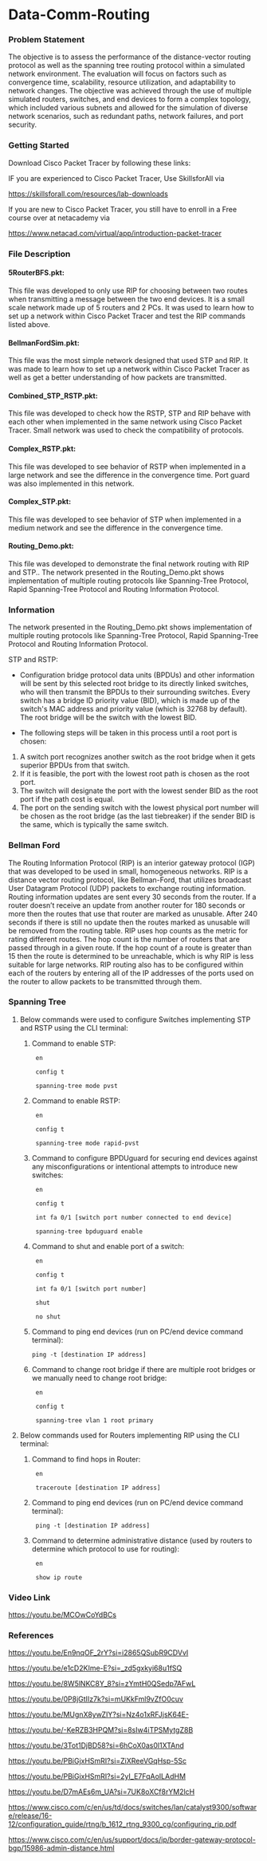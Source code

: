 # Data-Comm-Routing

### Problem Statement
The objective is to assess the performance of the distance-vector routing protocol as well as the spanning tree routing protocol within a simulated network environment. The evaluation will focus on factors such as convergence time, scalability, resource utilization, and adaptability to network changes. The objective was achieved through the use of multiple simulated routers, switches, and end devices to form a complex topology, which included various subnets and allowed for the simulation of diverse network scenarios, such as redundant paths, network failures, and port security.

### Getting Started

Download Cisco Packet Tracer by following these links:

IF you are experienced to Cisco Packet Tracer, Use SkillsforAll via 

  https://skillsforall.com/resources/lab-downloads
  
If you are new to Cisco Packet Tracer, you still have to enroll in a Free course over at netacademy via 

  https://www.netacad.com/virtual/app/introduction-packet-tracer

### File Description

#### 5RouterBFS.pkt:
This file was developed to only use RIP for choosing between two routes  when transmitting a message between the two end devices. It is a small scale network made up of 5 routers and 2 PCs. It was used to learn how to set up a network within Cisco Packet Tracer and test the RIP commands listed above.

#### BellmanFordSim.pkt:
This file was the most simple network designed that used STP and RIP. It was made to learn how to set up a network within Cisco Packet Tracer as well as get a better understanding of how packets are transmitted.

#### Combined_STP_RSTP.pkt:
This file was developed to check how the RSTP, STP and RIP behave with each other when implemented in the same network using Cisco Packet Tracer. Small network was used to check the compatibility of protocols.


#### Complex_RSTP.pkt:
This file was developed to see behavior of RSTP when implemented in a large network and see the difference in the convergence time. Port guard was also implemented in this network.


#### Complex_STP.pkt:
This file was developed to see behavior of STP when implemented in a medium network and see the difference in the convergence time. 

#### Routing_Demo.pkt:
This file was developed to demonstrate the final network routing with RIP and STP.. The network presented in the Routing_Demo.pkt shows implementation of multiple routing protocols like Spanning-Tree Protocol, Rapid Spanning-Tree Protocol and Routing Information Protocol.

### Information

The network presented in the Routing_Demo.pkt shows implementation of multiple routing protocols like Spanning-Tree Protocol, Rapid Spanning-Tree Protocol and Routing Information Protocol.

STP and RSTP: 

- Configuration bridge protocol data units (BPDUs) and other information will be sent by this selected root bridge to its directly linked switches, who will then transmit the BPDUs to their surrounding switches. Every switch has a bridge ID priority value (BID), which is made up of the switch's MAC address and priority value (which is 32768 by default). The root bridge will be the switch with the lowest BID.
  
- The following steps will be taken in this process until a root port is chosen:
1. A switch port recognizes another switch as the root bridge when it gets superior BPDUs from that switch.
2. If it is feasible, the port with the lowest root path is chosen as the root port.
3. The switch will designate the port with the lowest sender BID as the root port if the path cost is equal.
4. The port on the sending switch with the lowest physical port number will be chosen as the root bridge (as the last tiebreaker) if the sender BID is the same, which is typically the same switch.

### Bellman Ford

The Routing Information Protocol (RIP) is an interior gateway protocol (IGP) that was developed to be used in small, homogeneous networks. RIP is a distance vector routing protocol, like Bellman-Ford, that utilizes broadcast User Datagram Protocol (UDP) packets to exchange routing information. Routing information updates are sent every 30 seconds from the router. If a router doesn’t receive an update from another router for 180 seconds or more then the routes that use that router are marked as unusable. After 240 seconds if there is still no update then the routes marked as unusable will be removed from the routing table. RIP uses hop counts as the metric for rating different routes. The hop count is the number of routers that are passed through in a given route. If the hop count of a route is greater than 15 then the route is determined to be unreachable, which is why RIP is less suitable for large networks. RIP routing also has to be configured within each of the routers by entering all of the IP addresses of the ports used on the router to allow packets to be transmitted through them.

### Spanning Tree

1. Below commands were used to configure Switches implementing STP and RSTP using the CLI terminal:

    1. Command to enable STP:

            en

            config t

            spanning-tree mode pvst

    2. Command to enable RSTP:
    
            en

            config t

            spanning-tree mode rapid-pvst

    3. Command to configure BPDUguard for securing end devices against any misconfigurations or intentional attempts to introduce new switches:
    
            en

            config t

            int fa 0/1 [switch port number connected to end device]

            spanning-tree bpduguard enable

    4. Command to shut and enable port of a switch:
    
            en

            config t

            int fa 0/1 [switch port number]

            shut

            no shut


     5. Command to ping end devices (run on PC/end device command terminal):
     
            ping -t [destination IP address]

      6. Command to change root bridge if there are multiple root bridges or we manually need to change root bridge:
      
              en

              config t

              spanning-tree vlan 1 root primary

2. Below commands used for Routers implementing RIP using the CLI terminal:

    1. Command to find hops in Router:
   
            en
       
            traceroute [destination IP address]


    2. Command to ping end devices (run on PC/end device command terminal):
       
            ping -t [destination IP address]


    4. Command to determine administrative distance (used by routers to determine which protocol to use for routing):
       
            en
       
            show ip route


### Video Link
https://youtu.be/MCOwCoYdBCs 

### References
https://youtu.be/En9nqOF_2rY?si=i2865QSubR9CDVvI

https://youtu.be/e1cD2KIme-E?si=_zd5gxkyi68u1fSQ

https://youtu.be/8W5lNKC8Y_8?si=zYmtH0QSedp7AFwL

https://youtu.be/0P8jGtIIz7k?si=mUKkFml9vZfO0cuv

https://youtu.be/MUgnX8ywZIY?si=Nz4o1xRFJjsK64E-

https://youtu.be/-KeRZB3HPQM?si=8sIw4iTPSMytgZ8B

https://youtu.be/3Tot1DjBD58?si=6hCoX0as0l1XTAnd

https://youtu.be/PBiGjxHSmRI?si=ZiXReeVGqHsp-5Sc

https://youtu.be/PBiGjxHSmRI?si=2yI_E7FqAoILAdHM

https://youtu.be/D7mAEs6m_UA?si=7UK8oXCf8rYM2lcH

https://www.cisco.com/c/en/us/td/docs/switches/lan/catalyst9300/software/release/16-12/configuration_guide/rtng/b_1612_rtng_9300_cg/configuring_rip.pdf

https://www.cisco.com/c/en/us/support/docs/ip/border-gateway-protocol-bgp/15986-admin-distance.html
